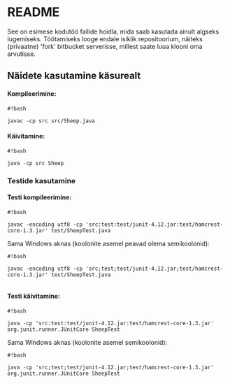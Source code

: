 # README #

See on esimese kodutöö failide hoidla, mida saab kasutada ainult algseks lugemiseks.
Töötamiseks looge endale isiklik repositoorium, näiteks (privaatne) 'fork' bitbucket serverisse, millest saate luua klooni oma arvutisse.

## Näidete kasutamine käsurealt ##
#### Kompileerimine: ####

```
#!bash

javac -cp src src/Sheep.java
```

#### Käivitamine: ####

```
#!bash

java -cp src Sheep
```


### Testide kasutamine ###
#### Testi kompileerimine: ####

```
#!bash

javac -encoding utf8 -cp 'src:test:test/junit-4.12.jar:test/hamcrest-core-1.3.jar' test/SheepTest.java

```
Sama Windows aknas (koolonite asemel peavad olema semikoolonid):

```
#!bash

javac -encoding utf8 -cp 'src;test;test/junit-4.12.jar;test/hamcrest-core-1.3.jar' test/SheepTest.java


```

#### Testi käivitamine: ####

```
#!bash

java -cp 'src:test:test/junit-4.12.jar:test/hamcrest-core-1.3.jar' org.junit.runner.JUnitCore SheepTest
```

Sama Windows aknas (koolonite asemel semikoolonid):

```
#!bash

java -cp 'src;test;test/junit-4.12.jar;test/hamcrest-core-1.3.jar' org.junit.runner.JUnitCore SheepTest
```
